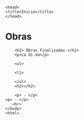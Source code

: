 <user>
<!DOCTYPE html>
    
<html lang "pt-br">

<img scr="flor.jpg"/>

    <head>
    <title>Inicio</title>
    </head>
    
<Body>
    <h1>Obras</h1>
        <p> </p>
    
        <h2> Obras Finalizadas </h2>
        <p>La di da</p>

        <ul>

        <l1> 
        
        </ul>
        <h2></h2>
        
        <p> - </p>
    <p> - </p>
       <hr>
    </body>
    <html>

